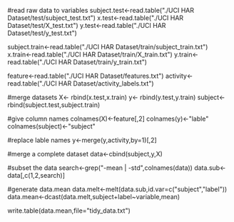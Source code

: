#read raw data to variables
subject.test<-read.table("./UCI HAR Dataset/test/subject_test.txt")
x.test<-read.table("./UCI HAR Dataset/test/X_test.txt")
y.test<-read.table("./UCI HAR Dataset/test/y_test.txt")

subject.train<-read.table("./UCI HAR Dataset/train/subject_train.txt")
x.train<-read.table("./UCI HAR Dataset/train/X_train.txt")
y.train<-read.table("./UCI HAR Dataset/train/y_train.txt")

feature<-read.table("./UCI HAR Dataset/features.txt")
activity<-read.table("./UCI HAR Dataset/activity_labels.txt")

#merge datasets
X<- rbind(x.test,x.train)
y<- rbind(y.test,y.train)
subject<-rbind(subject.test,subject.train)

#give column names
colnames(X)<-feature[,2]
colnames(y)<-"lable"
colnames(subject)<-"subject"

#replace lable names
y<-merge(y,activity,by=1)[,2]

#merge a complete dataset
data<-cbind(subject,y,X)

#subset the data
search<-grep("-mean | -std",colnames(data))
data.sub<-data[,c(1,2,search)]

#generate data.mean
data.melt<-melt(data.sub,id.var=c("subject","label"))
data.mean<-dcast(data.melt,subject+label~variable,mean)

write.table(data.mean,file="tidy_data.txt")









